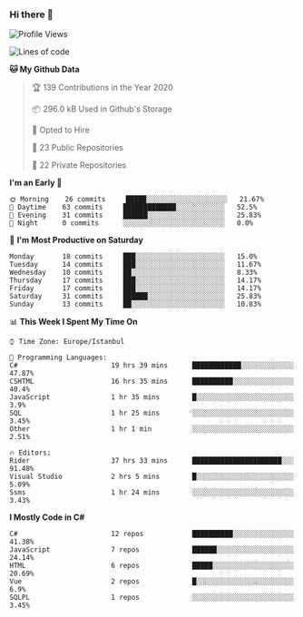 ### Hi there 👋

<!--START_SECTION:waka-->
![Profile Views](http://img.shields.io/badge/Profile%20Views-0-blue)

![Lines of code](https://img.shields.io/badge/From%20Hello%20World%20I%27ve%20Written-4.7%20million%20lines%20of%20code-blue)

**🐱 My Github Data** 

> 🏆 139 Contributions in the Year 2020
 > 
> 📦 296.0 kB Used in Github's Storage 
 > 
> 💼 Opted to Hire
 > 
> 📜 23 Public Repositories
 > 
> 🔑 22 Private Repositories 

**I'm an Early 🐤** 

```text
🌞 Morning    26 commits     █████░░░░░░░░░░░░░░░░░░░░   21.67% 
🌆 Daytime    63 commits     █████████████░░░░░░░░░░░░   52.5% 
🌃 Evening    31 commits     ██████░░░░░░░░░░░░░░░░░░░   25.83% 
🌙 Night      0 commits      ░░░░░░░░░░░░░░░░░░░░░░░░░   0.0%

```
📅 **I'm Most Productive on Saturday** 

```text
Monday       18 commits     ███░░░░░░░░░░░░░░░░░░░░░░   15.0% 
Tuesday      14 commits     ███░░░░░░░░░░░░░░░░░░░░░░   11.67% 
Wednesday    10 commits     ██░░░░░░░░░░░░░░░░░░░░░░░   8.33% 
Thursday     17 commits     ███░░░░░░░░░░░░░░░░░░░░░░   14.17% 
Friday       17 commits     ███░░░░░░░░░░░░░░░░░░░░░░   14.17% 
Saturday     31 commits     ██████░░░░░░░░░░░░░░░░░░░   25.83% 
Sunday       13 commits     ██░░░░░░░░░░░░░░░░░░░░░░░   10.83%

```


📊 **This Week I Spent My Time On** 

```text
⌚︎ Time Zone: Europe/Istanbul

💬 Programming Languages: 
C#                       19 hrs 39 mins      ████████████░░░░░░░░░░░░░   47.87% 
CSHTML                   16 hrs 35 mins      ██████████░░░░░░░░░░░░░░░   40.4% 
JavaScript               1 hr 35 mins        █░░░░░░░░░░░░░░░░░░░░░░░░   3.9% 
SQL                      1 hr 25 mins        ░░░░░░░░░░░░░░░░░░░░░░░░░   3.45% 
Other                    1 hr 1 min          ░░░░░░░░░░░░░░░░░░░░░░░░░   2.51%

🔥 Editors: 
Rider                    37 hrs 33 mins      ██████████████████████░░░   91.48% 
Visual Studio            2 hrs 5 mins        █░░░░░░░░░░░░░░░░░░░░░░░░   5.09% 
Ssms                     1 hr 24 mins        ░░░░░░░░░░░░░░░░░░░░░░░░░   3.43%

```

**I Mostly Code in C#** 

```text
C#                       12 repos            ██████████░░░░░░░░░░░░░░░   41.38% 
JavaScript               7 repos             ██████░░░░░░░░░░░░░░░░░░░   24.14% 
HTML                     6 repos             █████░░░░░░░░░░░░░░░░░░░░   20.69% 
Vue                      2 repos             █░░░░░░░░░░░░░░░░░░░░░░░░   6.9% 
SQLPL                    1 repos             ░░░░░░░░░░░░░░░░░░░░░░░░░   3.45%

```



<!--END_SECTION:waka-->

<!--
**ebubekirdinc/ebubekirdinc** is a ✨ _special_ ✨ repository because its `README.md` (this file) appears on your GitHub profile.

Here are some ideas to get you started:

- 🔭 I’m currently working on ...
- 🌱 I’m currently learning ...
- 👯 I’m looking to collaborate on ...
- 🤔 I’m looking for help with ...
- 💬 Ask me about ...
- 📫 How to reach me: ...
- 😄 Pronouns: ...
- ⚡ Fun fact: ...
-->
